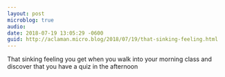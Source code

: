 ```yaml
---
layout: post
microblog: true
audio: 
date: 2018-07-19 13:05:29 -0600
guid: http://aclaman.micro.blog/2018/07/19/that-sinking-feeling.html
---
```

That sinking feeling you get when you walk into your morning class and discover that you have a quiz in the afternoon
